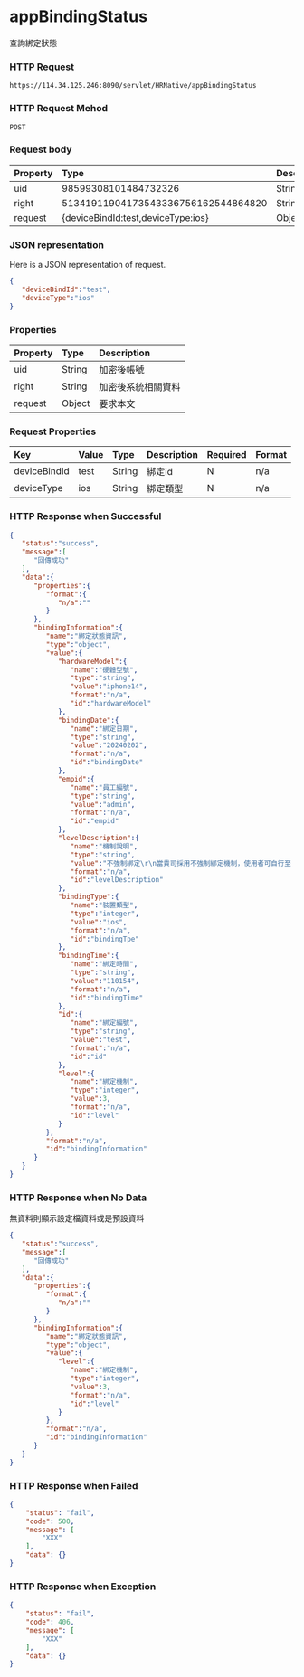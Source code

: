 # appBindingStatus
查詢綁定狀態

### HTTP Request
```
https://114.34.125.246:8090/servlet/HRNative/appBindingStatus
```

### HTTP Request Mehod
```
POST
```


### Request body
| Property | Type | Description |
|:---------|:-----|:------------|
| uid | 98599308101484732326 | String | 需透過appLogin取得
| right | 51341911904173543336756162544864820 | String | 需透過appLogin取得 |
| request | {deviceBindId:test,deviceType:ios} | Object | 查詢條件

### JSON representation
Here is a JSON representation of request.
```json
{
   "deviceBindId":"test",
   "deviceType":"ios"
}
```

### Properties
| Property | Type | Description |
|:---------|:-----|:------------|
| uid   | String | 加密後帳號 |
| right | String | 加密後系統相關資料 |
| request | Object | 要求本文 |

### Request Properties
| Key | Value | Type | Description | Required | Format |
|:----------|:-------------|:-----|:------------|:------------|:------------|
| deviceBindId | test | String | 綁定id | N | n/a |
| deviceType | ios | String | 綁定類型 | N | n/a |

### HTTP Response when Successful
```json
{
   "status":"success",
   "message":[
      "回傳成功"
   ],
   "data":{
      "properties":{
         "format":{
            "n/a":""
         }
      },
      "bindingInformation":{
         "name":"綁定狀態資訊",
         "type":"object",
         "value":{
            "hardwareModel":{
               "name":"硬體型號",
               "type":"string",
               "value":"iphone14",
               "format":"n/a",
               "id":"hardwareModel"
            },
            "bindingDate":{
               "name":"綁定日期",
               "type":"string",
               "value":"20240202",
               "format":"n/a",
               "id":"bindingDate"
            },
            "empid":{
               "name":"員工編號",
               "type":"string",
               "value":"admin",
               "format":"n/a",
               "id":"empid"
            },
            "levelDescription":{
               "name":"機制說明",
               "type":"string",
               "value":"不強制綁定\r\n當貴司採用不強制綁定機制，使用者可自行至『設定』→『裝置綁定』選擇是否綁定裝置，以降低資訊外洩的風險。",
               "format":"n/a",
               "id":"levelDescription"
            },
            "bindingType":{
               "name":"裝置類型",
               "type":"integer",
               "value":"ios",
               "format":"n/a",
               "id":"bindingTpe"
            },
            "bindingTime":{
               "name":"綁定時間",
               "type":"string",
               "value":"110154",
               "format":"n/a",
               "id":"bindingTime"
            },
            "id":{
               "name":"綁定編號",
               "type":"string",
               "value":"test",
               "format":"n/a",
               "id":"id"
            },
            "level":{
               "name":"綁定機制",
               "type":"integer",
               "value":3,
               "format":"n/a",
               "id":"level"
            }
         },
         "format":"n/a",
         "id":"bindingInformation"
      }
   }
}
```

### HTTP Response when No Data
無資料則顯示設定檔資料或是預設資料
```json
{
   "status":"success",
   "message":[
      "回傳成功"
   ],
   "data":{
      "properties":{
         "format":{
            "n/a":""
         }
      },
      "bindingInformation":{
         "name":"綁定狀態資訊",
         "type":"object",
         "value":{
            "level":{
               "name":"綁定機制",
               "type":"integer",
               "value":3,
               "format":"n/a",
               "id":"level"
            }
         },
         "format":"n/a",
         "id":"bindingInformation"
      }
   }
}
```
### HTTP Response when Failed
```json
{
    "status": "fail",
    "code": 500,
    "message": [
        "XXX"
    ],
    "data": {}
}
```

### HTTP Response when Exception
```json
{
    "status": "fail",
    "code": 406,
    "message": [
        "XXX"
    ],
    "data": {}
}
```
